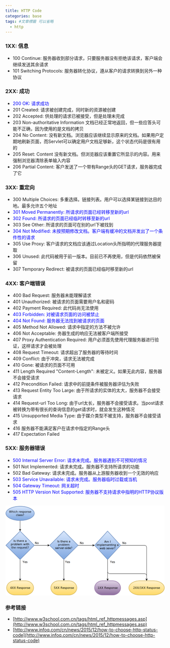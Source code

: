 ```yaml
---
title: HTTP Code
categories: base
tags: #文章標籤 可以省略
  - http
---
```


### 1XX: 信息

- 100 Continue: 服务器收到部分请求，只要服务器没有拒绝该请求，客户端会继续发送其余请求
- 101 Switching Protocols: 服务器转化协议，遵从客户的请求转换到另外一种协议

### 2XX: 成功

- <font color="blue">200 OK: 请求成功</font>
- 201 Created: 请求被创建完成，同时新的资源被创建
- 202 Accepted: 供处理的请求已被接受，但是处理未完成
- 203 Non-authoritative Information 文档已经正常地返回，但一些应答头可能不正确，因为使用的是文档的拷贝
- 204 No Content: 没有新文档。浏览器应该继续显示原来的文档。如果用户定期地刷新页面，而Servlet可以确定用户文档足够新，这个状态代码是很有用的
- 205 Reset: Content 没有新文档。但浏览器应该重置它所显示的内容。用来强制浏览器清除表单输入内容
- 206 Partial Content: 客户发送了一个带有Range头的GET请求，服务器完成了它

### 3XX: 重定向

- 300 Multiple Choices: 多重选择。链接列表。用户可以选择某链接到达目的地。最多允许五个地址
- <font color="blue">301 Moved Permanently: 所请求的页面已经转移至新的url</font>
- <font color="blue">302 Found: 所请求的页面已经临时转移至新的url</font>
- 303 See Other: 所请求的页面可在别的url下被找到
- <font color="blue">304 Not Modified: 未按预期修改文档。客户端有缓冲的文档并发出了一个条件性的请求</font>
- 305 Use Proxy: 客户请求的文档应该通过Location头所指明的代理服务器提取
- 306 Unused: 此代码被用于前一版本。目前已不再使用，但是代码依然被保留
- 307 Temporary Redirect: 被请求的页面已经临时移至新的url

### 4XX: 客户端错误

- 400 Bad Request: 服务器未能理解请求
- 401 Unauthorized: 被请求的页面需要用户名和密码
- 402 Payment Required: 此代码尚无法使用
- <font color="blue">403 Forbidden: 对被请求页面的访问被禁止</font>
- <font color="blue">404 Not Found: 服务器无法找到被请求的页面</font>
- 405 Method Not Allowed: 请求中指定的方法不被允许
- 406 Not Acceptable: 务器生成的响应无法被客户端所接受
- 407 Proxy Authentication Required: 用户必须首先使用代理服务器进行验证，这样请求才会被处理
- 408 Request Timeout: 请求超出了服务器的等待时间
- 409 Conflict: 由于冲突，请求无法被完成
- 410 Gone: 被请求的页面不可用
- 411 Length Required "Content-Length": 未被定义。如果无此内容，服务器不会接受请求
- 412 Precondition Failed: 请求中的前提条件被服务器评估为失败
- 413 Request Entity Too Large: 由于所请求的实体的太大，服务器不会接受请求
- 414 Request-url Too Long: 由于url太长，服务器不会接受请求。当post请求被转换为带有很长的查询信息的get请求时，就会发生这种情况
- 415 Unsupported Media Type: 由于媒介类型不被支持，服务器不会接受请求
- 416   服务器不能满足客户在请求中指定的Range头
- 417 Expectation Failed

### 5XX: 服务器错误

- <font color="blue">500 Internal Server Error: 请求未完成。服务器遇到不可预知的情况</font>
- 501 Not Implemented: 请求未完成。服务器不支持所请求的功能
- 502 Bad Gateway: 请求未完成。服务器从上游服务器收到一个无效的响应
- <font color="blue">503 Service Unavailable: 请求未完成。服务器临时过载或当机</font>
- <font color="blue"> 504 Gateway Timeout: 网关超时</font>
- <font color="blue"> 505 HTTP Version Not Supported: 服务器不支持请求中指明的HTTP协议版本</font>

![img](https://github.com/slogeor/images/blob/master/fe/2016/js/http.code.png?raw=true)

### 参考链接

- [http://www.w3school.com.cn/tags/html_ref_httpmessages.asp](http://www.w3school.com.cn/tags/html_ref_httpmessages.asp)
- [http://www.infoq.com/cn/news/2015/12/how-to-choose-http-status-code](http://www.infoq.com/cn/news/2015/12/how-to-choose-http-status-code)
